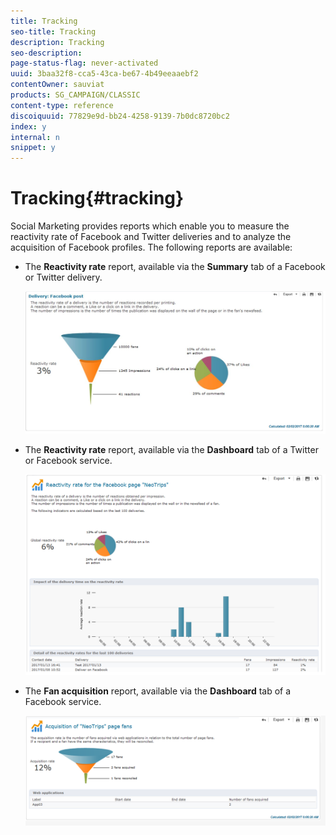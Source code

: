 ```yaml
---
title: Tracking
seo-title: Tracking
description: Tracking
seo-description: 
page-status-flag: never-activated
uuid: 3baa32f8-cca5-43ca-be67-4b49eeaaebf2
contentOwner: sauviat
products: SG_CAMPAIGN/CLASSIC
content-type: reference
discoiquuid: 77829e9d-bb24-4258-9139-7b0dc8720bc2
index: y
internal: n
snippet: y
---
```


# Tracking{#tracking}

Social Marketing provides reports which enable you to measure the reactivity rate of Facebook and Twitter deliveries and to analyze the acquisition of Facebook profiles. The following reports are available:

* The **Reactivity rate** report, available via the **Summary** tab of a Facebook or Twitter delivery.

  ![](assets/social_report_3.png)

* The **Reactivity rate** report, available via the **Dashboard** tab of a Twitter or Facebook service.

  ![](assets/social_report_2.png)

* The **Fan acquisition** report, available via the **Dashboard** tab of a Facebook service.

  ![](assets/social_report_1.png)


